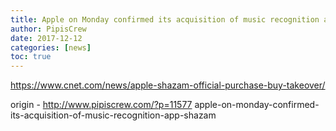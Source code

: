 ```yaml
---
title: Apple on Monday confirmed its acquisition of music recognition app Shazam
author: PipisCrew
date: 2017-12-12
categories: [news]
toc: true
---
```


https://www.cnet.com/news/apple-shazam-official-purchase-buy-takeover/

origin - http://www.pipiscrew.com/?p=11577 apple-on-monday-confirmed-its-acquisition-of-music-recognition-app-shazam